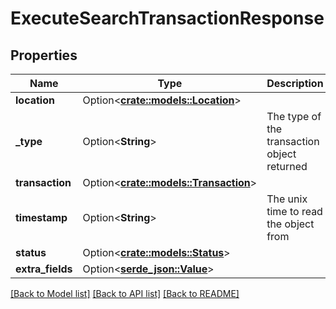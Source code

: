 # ExecuteSearchTransactionResponse

## Properties

Name | Type | Description | Notes
------------ | ------------- | ------------- | -------------
**location** | Option<[**crate::models::Location**](Location.md)> |  | [optional]
**_type** | Option<**String**> | The type of the transaction object returned | [optional]
**transaction** | Option<[**crate::models::Transaction**](Transaction.md)> |  | [optional]
**timestamp** | Option<**String**> | The unix time to read the object from | [optional]
**status** | Option<[**crate::models::Status**](Status.md)> |  | [optional]
**extra_fields** | Option<[**serde_json::Value**](.md)> |  | [optional]

[[Back to Model list]](../README.md#documentation-for-models) [[Back to API list]](../README.md#documentation-for-api-endpoints) [[Back to README]](../README.md)


